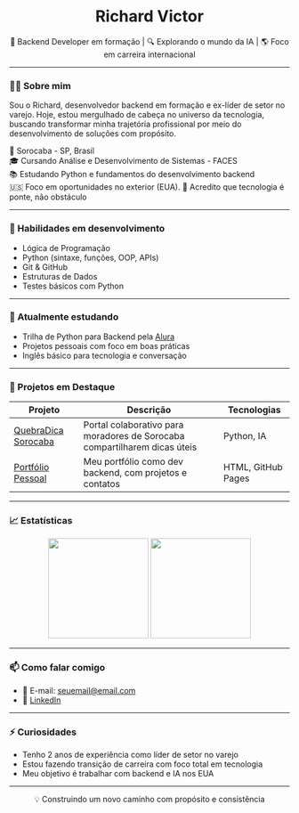 <h1 align="center">Richard Victor</h1>

<p align="center">
  🧠 Backend Developer em formação | 🔍 Explorando o mundo da IA | 🌎 Foco em carreira internacional
</p>

---

### 👨‍💻 Sobre mim

Sou o Richard, desenvolvedor backend em formação e ex-líder de setor no varejo. Hoje, estou mergulhado de cabeça no universo da tecnologia, buscando transformar minha trajetória profissional por meio do desenvolvimento de soluções com propósito.

📍 Sorocaba - SP, Brasil  
🎓 Cursando Análise e Desenvolvimento de Sistemas - FACES  
📚 Estudando Python e fundamentos do desenvolvimento backend  
🇺🇸 Foco em oportunidades no exterior (EUA).
💬 Acredito que tecnologia é ponte, não obstáculo

---

### 🚀 Habilidades em desenvolvimento

- Lógica de Programação  
- Python (sintaxe, funções, OOP, APIs)  
- Git & GitHub  
- Estruturas de Dados  
- Testes básicos com Python  

---

### 🌱 Atualmente estudando

- Trilha de Python para Backend pela [Alura](https://www.alura.com.br)  
- Projetos pessoais com foco em boas práticas  
- Inglês básico para tecnologia e conversação

---

### 🧩 Projetos em Destaque

| Projeto | Descrição | Tecnologias |
|--------|-----------|-------------|
| [QuebraDica Sorocaba](https://github.com/rvalves10/Quebrada-Dica-Sorocaba) | Portal colaborativo para moradores de Sorocaba compartilharem dicas úteis | Python, IA |
| [Portfólio Pessoal](https://github.com/rvalves10/Portifolio-Richard) | Meu portfólio como dev backend, com projetos e contatos | HTML, GitHub Pages |

---

### 📈 Estatísticas

<p align="center">
  <img height="180em" src="https://github-readme-stats.vercel.app/api?username=rvalves10&show_icons=true&theme=github_dark" />
  <img height="180em" src="https://github-readme-stats.vercel.app/api/top-langs/?username=rvalves10&layout=compact&theme=github_dark" />
</p>

---

### 📫 Como falar comigo

- 📧 E-mail: seuemail@email.com  
- 💼 [LinkedIn](https://www.linkedin.com/in/richardvictor/)

---

### ⚡ Curiosidades

- Tenho 2 anos de experiência como líder de setor no varejo  
- Estou fazendo transição de carreira com foco total em tecnologia  
- Meu objetivo é trabalhar com backend e IA nos EUA  

---

<p align="center">💡 Construindo um novo caminho com propósito e consistência</p>
